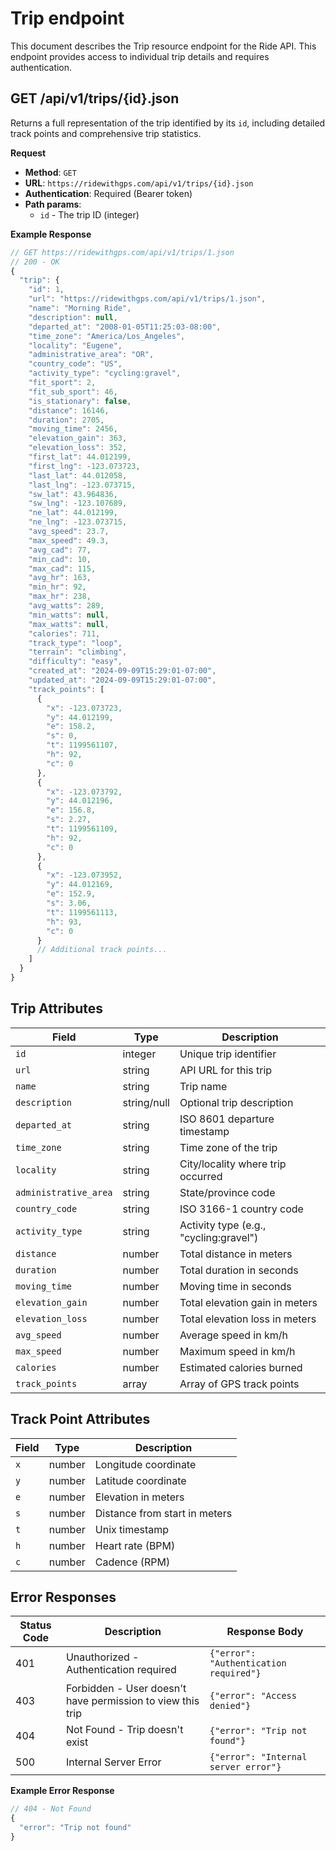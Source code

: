 # Trip endpoint

This document describes the Trip resource endpoint for the Ride API. This endpoint provides access to individual trip details and requires authentication.

## GET /api/v1/trips/{id}.json

Returns a full representation of the trip identified by its `id`, including detailed track points and comprehensive trip statistics.

**Request**

- **Method**: `GET`
- **URL**: `https://ridewithgps.com/api/v1/trips/{id}.json`
- **Authentication**: Required (Bearer token)
- **Path params**:
  - `id` - The trip ID (integer)

**Example Response**

```javascript
// GET https://ridewithgps.com/api/v1/trips/1.json
// 200 - OK
{
  "trip": {
    "id": 1,
    "url": "https://ridewithgps.com/api/v1/trips/1.json",
    "name": "Morning Ride",
    "description": null,
    "departed_at": "2008-01-05T11:25:03-08:00",
    "time_zone": "America/Los_Angeles",
    "locality": "Eugene",
    "administrative_area": "OR",
    "country_code": "US",
    "activity_type": "cycling:gravel",
    "fit_sport": 2,
    "fit_sub_sport": 46,
    "is_stationary": false,
    "distance": 16146,
    "duration": 2705,
    "moving_time": 2456,
    "elevation_gain": 363,
    "elevation_loss": 352,
    "first_lat": 44.012199,
    "first_lng": -123.073723,
    "last_lat": 44.012058,
    "last_lng": -123.073715,
    "sw_lat": 43.964836,
    "sw_lng": -123.107689,
    "ne_lat": 44.012199,
    "ne_lng": -123.073715,
    "avg_speed": 23.7,
    "max_speed": 49.3,
    "avg_cad": 77,
    "min_cad": 10,
    "max_cad": 115,
    "avg_hr": 163,
    "min_hr": 92,
    "max_hr": 238,
    "avg_watts": 289,
    "min_watts": null,
    "max_watts": null,
    "calories": 711,
    "track_type": "loop",
    "terrain": "climbing",
    "difficulty": "easy",
    "created_at": "2024-09-09T15:29:01-07:00",
    "updated_at": "2024-09-09T15:29:01-07:00",
    "track_points": [
      {
        "x": -123.073723,
        "y": 44.012199,
        "e": 158.2,
        "s": 0,
        "t": 1199561107,
        "h": 92,
        "c": 0
      },
      {
        "x": -123.073792,
        "y": 44.012196,
        "e": 156.8,
        "s": 2.27,
        "t": 1199561109,
        "h": 92,
        "c": 0
      },
      {
        "x": -123.073952,
        "y": 44.012169,
        "e": 152.9,
        "s": 3.06,
        "t": 1199561113,
        "h": 93,
        "c": 0
      }
      // Additional track points...
    ]
  }
}
```

## Trip Attributes

| Field | Type | Description |
|-------|------|-------------|
| `id` | integer | Unique trip identifier |
| `url` | string | API URL for this trip |
| `name` | string | Trip name |
| `description` | string/null | Optional trip description |
| `departed_at` | string | ISO 8601 departure timestamp |
| `time_zone` | string | Time zone of the trip |
| `locality` | string | City/locality where trip occurred |
| `administrative_area` | string | State/province code |
| `country_code` | string | ISO 3166-1 country code |
| `activity_type` | string | Activity type (e.g., "cycling:gravel") |
| `distance` | number | Total distance in meters |
| `duration` | number | Total duration in seconds |
| `moving_time` | number | Moving time in seconds |
| `elevation_gain` | number | Total elevation gain in meters |
| `elevation_loss` | number | Total elevation loss in meters |
| `avg_speed` | number | Average speed in km/h |
| `max_speed` | number | Maximum speed in km/h |
| `calories` | number | Estimated calories burned |
| `track_points` | array | Array of GPS track points |

## Track Point Attributes

| Field | Type | Description |
|-------|------|-------------|
| `x` | number | Longitude coordinate |
| `y` | number | Latitude coordinate |
| `e` | number | Elevation in meters |
| `s` | number | Distance from start in meters |
| `t` | number | Unix timestamp |
| `h` | number | Heart rate (BPM) |
| `c` | number | Cadence (RPM) |

## Error Responses

| Status Code | Description | Response Body |
|-------------|-------------|---------------|
| 401 | Unauthorized - Authentication required | `{"error": "Authentication required"}` |
| 403 | Forbidden - User doesn't have permission to view this trip | `{"error": "Access denied"}` |
| 404 | Not Found - Trip doesn't exist | `{"error": "Trip not found"}` |
| 500 | Internal Server Error | `{"error": "Internal server error"}` |

**Example Error Response**

```javascript
// 404 - Not Found
{
  "error": "Trip not found"
}
```
